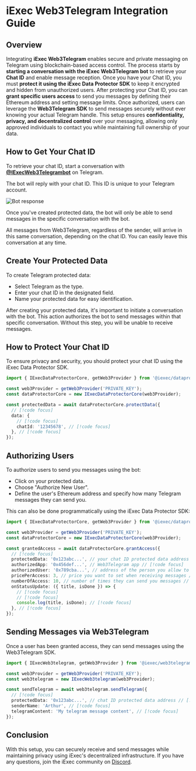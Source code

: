 # iExec Web3Telegram Integration Guide

## Overview

Integrating **iExec Web3Telegram** enables secure and private messaging on
Telegram using blockchain-based access control. The process starts by **starting
a conversation with the iExec Web3Telegram bot** to retrieve your **Chat ID**
and enable message reception. Once you have your Chat ID, you must **protect it
using the iExec Data Protector SDK** to keep it encrypted and hidden from
unauthorized users. After protecting your Chat ID, you can **grant specific
users access** to send you messages by defining their Ethereum address and
setting message limits. Once authorized, users can leverage the **Web3Telegram
SDK** to send messages securely without ever knowing your actual Telegram
handle. This setup ensures **confidentiality, privacy, and decentralized
control** over your messaging, allowing only approved individuals to contact you
while maintaining full ownership of your data.

<!--
Try the demo of Web3telegram:

<a href="https://demo.iex.ec/pem" target="_blank" rel="noreferrer" class="link-as-block">
 ⚡Use case demo⚡
</a>
-->

## How to Get Your Chat ID

To retrieve your chat ID, start a conversation with
[**@IExecWeb3Telegrambot**](https://t.me/IExecWeb3TelegramBot) on Telegram.

The bot will reply with your chat ID. This ID is unique to your Telegram
account.

![Bot response](/bot-response.png)

Once you've created protected data, the bot will only be able to send messages
in the specific conversation with the bot.

All messages from Web3Telegram, regardless of the sender, will arrive in this
same conversation, depending on the chat ID. You can easily leave this
conversation at any time.

## Create Your Protected Data

To create Telegram protected data:

- Select Telegram as the type.
- Enter your chat ID in the designated field.
- Name your protected data for easy identification.

After creating your protected data, it's important to initiate a conversation
with the bot. This action authorizes the bot to send messages within that
specific conversation. Without this step, you will be unable to receive
messages.

## How to Protect Your Chat ID

To ensure privacy and security, you should protect your chat ID using the iExec
Data Protector SDK.

```ts twoslash
import { IExecDataProtectorCore, getWeb3Provider } from '@iexec/dataprotector';

const web3Provider = getWeb3Provider('PRIVATE_KEY');
const dataProtectorCore = new IExecDataProtectorCore(web3Provider);

const protectedData = await dataProtectorCore.protectData({
  // [!code focus]
  data: {
    // [!code focus]
    chatId: '12345678', // [!code focus]
  }, // [!code focus]
});
```

## Authorizing Users

To authorize users to send you messages using the bot:

- Click on your protected data.
- Choose "Authorize New User".
- Define the user's Ethereum address and specify how many Telegram messages they
  can send you.

This can also be done programmatically using the iExec Data Protector SDK:

```ts twoslash
import { IExecDataProtectorCore, getWeb3Provider } from '@iexec/dataprotector';

const web3Provider = getWeb3Provider('PRIVATE_KEY');
const dataProtectorCore = new IExecDataProtectorCore(web3Provider);

const grantedAccess = await dataProtectorCore.grantAccess({
  // [!code focus]
  protectedData: '0x123abc...', // your chat ID protected data address // [!code focus]
  authorizedApp: '0x456def...', // Web3Telegram app // [!code focus]
  authorizedUser: '0x789cba...', // address of the person you allow to send you messages // [!code focus]
  pricePerAccess: 3, // price you want to set when receiving messages // [!code focus]
  numberOfAccess: 10, // number of times they can send you messages // [!code focus]
  onStatusUpdate: ({ title, isDone }) => {
    // [!code focus]
    // [!code focus]
    console.log(title, isDone); // [!code focus]
  }, // [!code focus]
});
```

## Sending Messages via Web3Telegram

Once a user has been granted access, they can send messages using the
Web3Telegram SDK.

```ts twoslash
import { IExecWeb3telegram, getWeb3Provider } from '@iexec/web3telegram';

const web3Provider = getWeb3Provider('PRIVATE_KEY');
const web3telegram = new IExecWeb3telegram(web3Provider);

const sendTelegram = await web3telegram.sendTelegram({
  // [!code focus]
  protectedData: '0x123abc...', // chat ID protected data address // [!code focus]
  senderName: 'Arthur', // [!code focus]
  telegramContent: 'My telegram message content', // [!code focus]
});
```

## Conclusion

With this setup, you can securely receive and send messages while maintaining
privacy using iExec's decentralized infrastructure. If you have any questions,
join the iExec community on [Discord](https://discord.com/invite/pbt9m98wnU).
